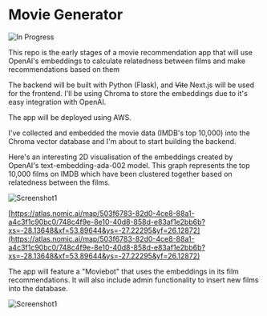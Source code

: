 # Movie Generator

![In Progress](https://img.shields.io/badge/Status-In%20Progress-yellow)

This repo is the early stages of a movie recommendation app that will use OpenAI's embeddings to calculate relatedness between films and make recommendations based on them

The backend will be built with Python (Flask), and ~~Vite~~ Next.js will be used for the frontend. I'll be using Chroma to store the embeddings due to it's easy integration with OpenAI.

The app will be deployed using AWS.

I've collected and embedded the movie data (IMDB's top 10,000) into the Chroma vector database and I'm about to start building the backend.

Here's an interesting 2D visualisation of the embeddings created by OpenAI's text-embedding-ada-002 model. This graph represents the top 10,000 films on IMDB which have been clustered together based on relatedness between the films.

![Screenshot1](https://user-images.githubusercontent.com/119585058/276747742-863f7472-28fe-498b-ba43-cde8429f6f24.png)

[https://atlas.nomic.ai/map/503f6783-82d0-4ce8-88a1-a4c3f1c90bc0/748c4f9e-8e10-40d8-858d-e83af1e2bb6b?xs=-28.13648&xf=53.89644&ys=-27.22295&yf=26.12872](https://atlas.nomic.ai/map/503f6783-82d0-4ce8-88a1-a4c3f1c90bc0/748c4f9e-8e10-40d8-858d-e83af1e2bb6b?xs=-28.13648&xf=53.89644&ys=-27.22295&yf=26.12872)

The app will feature a "Moviebot" that uses the embeddings in its film recommendations. It will also include admin functionality to insert new films into the database. 

![Screenshot1](https://user-images.githubusercontent.com/119585058/276906109-1bdb1e3a-eeb9-4545-980f-480eb7c37e5f.png)
